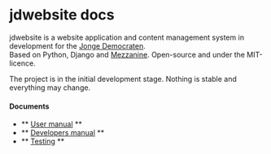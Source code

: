 jdwebsite docs
=======

jdwebsite is a website application and content management system in development for the [Jonge Democraten](http://jongedemocraten.nl/).  
Based on Python, Django and [Mezzanine](http://mezzanine.jupo.org/). Open-source and under the MIT-licence. 

The project is in the initial development stage. Nothing is stable and everything may change. 

#### Documents
* ** [User manual](user.md) **
* ** [Developers manual](developer.md) **
* ** [Testing](testing.md) **